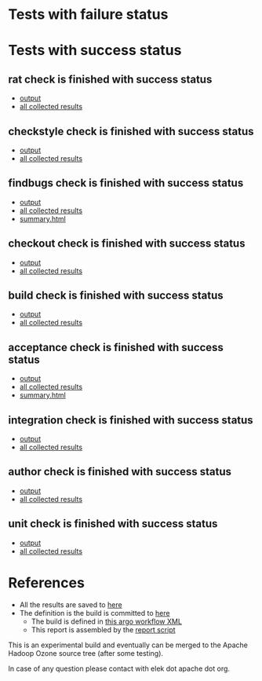 # Tests with failure status


# Tests with success status

## rat check is finished with success status

   * [output](https://raw.githubusercontent.com/elek/ozone-ci-q4/master/pr/pr-hdds-2278-qbvng/rat/output.log)
   * [all collected results](https://github.com/elek/ozone-ci-q4/tree/master/pr/pr-hdds-2278-qbvng/rat)


## checkstyle check is finished with success status

   * [output](https://raw.githubusercontent.com/elek/ozone-ci-q4/master/pr/pr-hdds-2278-qbvng/checkstyle/output.log)
   * [all collected results](https://github.com/elek/ozone-ci-q4/tree/master/pr/pr-hdds-2278-qbvng/checkstyle)


## findbugs check is finished with success status

   * [output](https://raw.githubusercontent.com/elek/ozone-ci-q4/master/pr/pr-hdds-2278-qbvng/findbugs/output.log)
   * [all collected results](https://github.com/elek/ozone-ci-q4/tree/master/pr/pr-hdds-2278-qbvng/findbugs)
   * [summary.html](https://elek.github.io/ozone-ci-q4/pr/pr-hdds-2278-qbvng/findbugs/summary.html)


## checkout check is finished with success status

   * [output](https://raw.githubusercontent.com/elek/ozone-ci-q4/master/pr/pr-hdds-2278-qbvng/checkout/output.log)
   * [all collected results](https://github.com/elek/ozone-ci-q4/tree/master/pr/pr-hdds-2278-qbvng/checkout)


## build check is finished with success status

   * [output](https://raw.githubusercontent.com/elek/ozone-ci-q4/master/pr/pr-hdds-2278-qbvng/build/output.log)
   * [all collected results](https://github.com/elek/ozone-ci-q4/tree/master/pr/pr-hdds-2278-qbvng/build)


## acceptance check is finished with success status

   * [output](https://raw.githubusercontent.com/elek/ozone-ci-q4/master/pr/pr-hdds-2278-qbvng/acceptance/output.log)
   * [all collected results](https://github.com/elek/ozone-ci-q4/tree/master/pr/pr-hdds-2278-qbvng/acceptance)
   * [summary.html](https://elek.github.io/ozone-ci-q4/pr/pr-hdds-2278-qbvng/acceptance/summary.html)


## integration check is finished with success status

   * [output](https://raw.githubusercontent.com/elek/ozone-ci-q4/master/pr/pr-hdds-2278-qbvng/integration/output.log)
   * [all collected results](https://github.com/elek/ozone-ci-q4/tree/master/pr/pr-hdds-2278-qbvng/integration)


## author check is finished with success status

   * [output](https://raw.githubusercontent.com/elek/ozone-ci-q4/master/pr/pr-hdds-2278-qbvng/author/output.log)
   * [all collected results](https://github.com/elek/ozone-ci-q4/tree/master/pr/pr-hdds-2278-qbvng/author)


## unit check is finished with success status

   * [output](https://raw.githubusercontent.com/elek/ozone-ci-q4/master/pr/pr-hdds-2278-qbvng/unit/output.log)
   * [all collected results](https://github.com/elek/ozone-ci-q4/tree/master/pr/pr-hdds-2278-qbvng/unit)




# References

 * All the results are saved to [here](https://github.com/elek/ozone-ci-q4/tree/master/pr/pr-hdds-2278-qbvng/)
 * The definition is the build is committed to [here](https://github.com/elek/argo-ozone)
    * The build is defined in [this argo workflow XML](https://github.com/elek/argo-ozone/blob/master/ozone-build.yaml)
    * This report is assembled by the [report script](https://github.com/elek/argo-ozone/blob/master/scripts/report.sh)

This is an experimental build and eventually can be merged to the Apache Hadoop Ozone source tree (after some testing).

In case of any question please contact with elek dot apache dot org.
